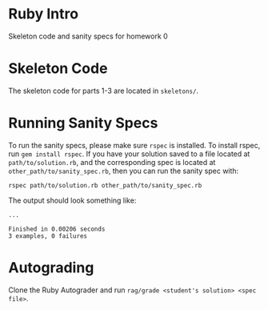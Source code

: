 Ruby Intro
===

Skeleton code and sanity specs for homework 0

Skeleton Code
=============

The skeleton code for parts 1-3 are located in `skeletons/`.

Running Sanity Specs
====================

To run the sanity specs, please make sure `rspec` is installed.
To install rspec, run `gem install rspec`.
If you have your solution saved to a file located at `path/to/solution.rb`, and
the corresponding spec is located at `other_path/to/sanity_spec.rb`, then you can run
the sanity spec with:

    rspec path/to/solution.rb other_path/to/sanity_spec.rb

The output should look something like:

    ...

    Finished in 0.00206 seconds
    3 examples, 0 failures

Autograding
===========
Clone the Ruby Autograder and run `rag/grade <student's solution> <spec file>`.
